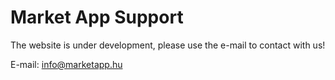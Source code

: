 # Market App Support

The website is under development, please use the e-mail to contact with us!

E-mail: info@marketapp.hu

